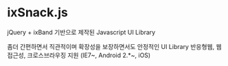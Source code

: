 # ixSnack.js
jQuery + ixBand 기반으로 제작된 Javascript UI Library

좀더 간편하면서 직관적이며 확장성을 보장하면서도 안정적인 UI Library
반응형웹, 웹접근성, 크로스브라우징 지원 (IE7~, Android 2.*~, iOS)
